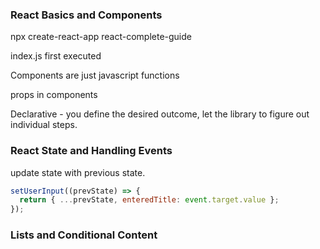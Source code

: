 ### React Basics and Components

npx create-react-app react-complete-guide

index.js first executed

Components are just javascript functions

props in components

Declarative - you define the desired outcome, let the library to figure out individual steps.

### React State and Handling Events

update state with previous state.

```js
setUserInput((prevState) => {
  return { ...prevState, enteredTitle: event.target.value };
});
```

### Lists and Conditional Content

